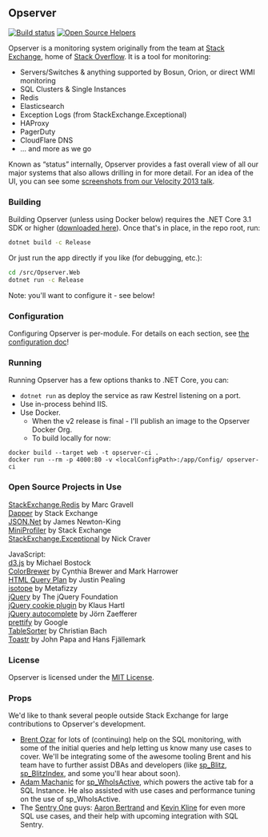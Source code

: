 ## Opserver
[![Build status](https://ci.appveyor.com/api/projects/status/7m0b1e4orimk5nvr/branch/master?svg=true)](https://ci.appveyor.com/project/StackExchange/opserver/branch/master)
[![Open Source Helpers](https://www.codetriage.com/opserver/opserver/badges/users.svg)](https://www.codetriage.com/opserver/opserver)

Opserver is a monitoring system originally from the team at [Stack Exchange](https://stackexchange.com), home of [Stack Overflow](https://stackoverflow.com).  It is a tool for monitoring:  
* Servers/Switches & anything supported by Bosun, Orion, or direct WMI monitoring
* SQL Clusters & Single Instances 
* Redis 
* Elasticsearch 
* Exception Logs (from StackExchange.Exceptional) 
* HAProxy
* PagerDuty
* CloudFlare DNS
* ... and more as we go   

Known as “status” internally, Opserver provides a fast overall view of all our major systems that also allows drilling in for more detail.  For an idea of the UI, you can see some [screenshots from our Velocity 2013 talk](https://imgur.com/a/dawwf).

### Building
Building Opserver (unless using Docker below) requires the .NET Core 3.1 SDK or higher ([downloaded here](https://dotnet.microsoft.com/download)). Once that's in place, in the repo root, run:
```bash
dotnet build -c Release
```
Or just run the app directly if you like (for debugging, etc.):
```bash
cd /src/Opserver.Web
dotnet run -c Release
```
Note: you'll want to configure it - see below!

### Configuration
Configuring Opserver is per-module. For details on each section, see [the configuration doc](docs/Configuration.md)!

### Running
Running Opserver has a few options thanks to .NET Core, you can:
- `dotnet run` as deploy the service as raw Kestrel listening on a port.
- Use in-process behind IIS.
- Use Docker.
  - When the v2 release is final - I'll publish an image to the Opserver Docker Org.
  - To build locally for now:
```
docker build --target web -t opserver-ci .
docker run --rm -p 4000:80 -v <localConfigPath>:/app/Config/ opserver-ci
```

### Open Source Projects in Use
[StackExchange.Redis](https://github.com/StackExchange/StackExchange.Redis) by Marc Gravell  
[Dapper](https://github.com/StackExchange/Dapper/) by Stack Exchange  
[JSON.Net](https://www.newtonsoft.com/json) by James Newton-King     
[MiniProfiler](https://miniprofiler.com/dotnet) by Stack Exchange    
[StackExchange.Exceptional](https://github.com/NickCraver/StackExchange.Exceptional) by Nick Craver  

JavaScript:  
[d3.js](https://d3js.org/) by Michael Bostock  
[ColorBrewer](http://colorbrewer2.org/) by Cynthia Brewer and Mark Harrower  
[HTML Query Plan](https://github.com/JustinPealing/html-query-plan) by Justin Pealing  
[isotope](https://isotope.metafizzy.co/) by Metafizzy  
[jQuery](https://jquery.com/) by The jQuery Foundation  
[jQuery cookie plugin](https://github.com/js-cookie/js-cookie) by Klaus Hartl  
[jQuery autocomplete](http://bassistance.de/jquery-plugins/jquery-plugin-autocomplete/) by Jörn Zaefferer  
[prettify](https://github.com/google/code-prettify) by Google  
[TableSorter](https://github.com/christianbach/tablesorter) by Christian Bach  
[Toastr](https://github.com/CodeSeven/toastr) by John Papa and Hans Fjällemark  

### License
Opserver is licensed under the [MIT License](https://opensource.org/licenses/MIT).

### Props
We'd like to thank several people outside Stack Exchange for large contributions to Opserver's development.

* [Brent Ozar](https://www.brentozar.com/) for lots of (continuing) help on the SQL monitoring, with some of the initial queries and help letting us know many use cases to cover.  We'll be integrating some of the awesome tooling Brent and his team have to further assist DBAs and developers (like [sp_Blitz](https://www.brentozar.com/blitz/), [sp_BlitzIndex](https://www.brentozar.com/blitzindex/), and some you'll hear about soon).  
* [Adam Machanic](http://sqlblog.com/blogs/adam_machanic/) for [sp_WhoIsActive](http://whoisactive.com/), which powers the active tab for a SQL Instance.  He also assisted with use cases and performance tuning on the use of sp_WhoIsActive.  
* The [Sentry One](https://www.sentryone.com/) guys: [Aaron Bertrand](http://sqlblog.com/blogs/aaron_bertrand/) and [Kevin Kline](http://kevinekline.com/) for even more SQL use cases, and their help with upcoming integration with SQL Sentry.
